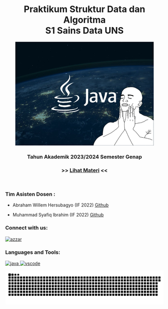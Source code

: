 <h1 align="center"> Praktikum Struktur Data dan Algoritma <br /> S1 Sains Data UNS </h1>
<p align ="center">  <img width = "440" height "248" src = "Material\coverRepo.png" </p>
<h3 align="center"> Tahun Akademik 2023/2024 Semester Genap </h3>
<h3 align ="center">  >> <a align = "center" href = "Material\DaftarMateri.md"> 
<span align="center">Lihat Materi</span></a> << </h3>

<br>
<p align="right"> <h3>Tim Asisten Dosen :</h3></p>

- Abraham Willem Hersubagyo (IF 2022) [Github](https://github.com/AbrahamWillemH)

- Muhammad Syafiq Ibrahim (IF 2022) [Github](https://github.com/SyafiqMSI)

<h3 align="left">Connect with us:</h3>
<p align="left">
  <a href="https://wa.me/+6281391611958" target="blank"><img align="center"
         src="https://img.shields.io/badge/whatsapp-4B7F1.svg?style=for-the-badge&logo=whatsapp&logoColor=white"
         alt="azzar" height="30"/></a>
</p>

<h3 align="left">Languages and Tools:</h3>
<p align="left">
  <a href="https://www.w3schools.com/java/" target="_blank" rel="noreferrer">
    <img src="https://raw.githubusercontent.com/bablubambal/All_logo_and_pictures/1ac69ce5fbc389725f16f989fa53c62d6e1b4883/programming%20languages/java.svg" alt="java" height="50" width="50" style="vertical-align: bottom;" />
  </a>
  <a href="https://code.visualstudio.com/download" target="_blank" rel="noreferrer">
    <img src="https://raw.githubusercontent.com/bablubambal/All_logo_and_pictures/62487087dc4f4f5efee637addbc67a16dd374bf6/text%20editors/vscode.svg" alt="vscode" height="50" width="50" style="vertical-align: top;" />
  </a>
</p>

![snake gif](https://github.com/TekyaygilFethi/TekyaygilFethi/blob/output/github-contribution-grid-snake.svg)